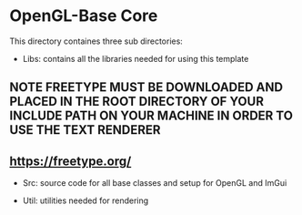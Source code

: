 # OpenGL-Base Core

This directory containes three sub directories:
* Libs: contains all the libraries needed for using this template

## NOTE FREETYPE MUST BE DOWNLOADED AND PLACED IN THE ROOT DIRECTORY OF YOUR INCLUDE PATH ON YOUR MACHINE IN ORDER TO USE THE TEXT RENDERER
## https://freetype.org/

* Src: source code for all base classes and setup for OpenGL and ImGui

* Util: utilities needed for rendering
